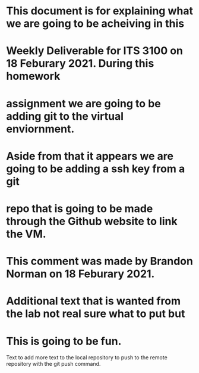 # This document is for explaining what we are going to be acheiving in this
# Weekly Deliverable for ITS 3100 on 18 Feburary 2021. During this homework
# assignment we are going to be adding git to the virtual enviornment.
# Aside from that it appears we are going to be adding a ssh key from a git 
# repo that is going to be made through the Github website to link the VM.
# This comment was made by Brandon Norman on 18 Feburary 2021.
# Additional text that is wanted from the lab not real sure what to put but 
# This is going to be fun.
Text to add more text to the local repository to push to the remote repository
with the git push command.

